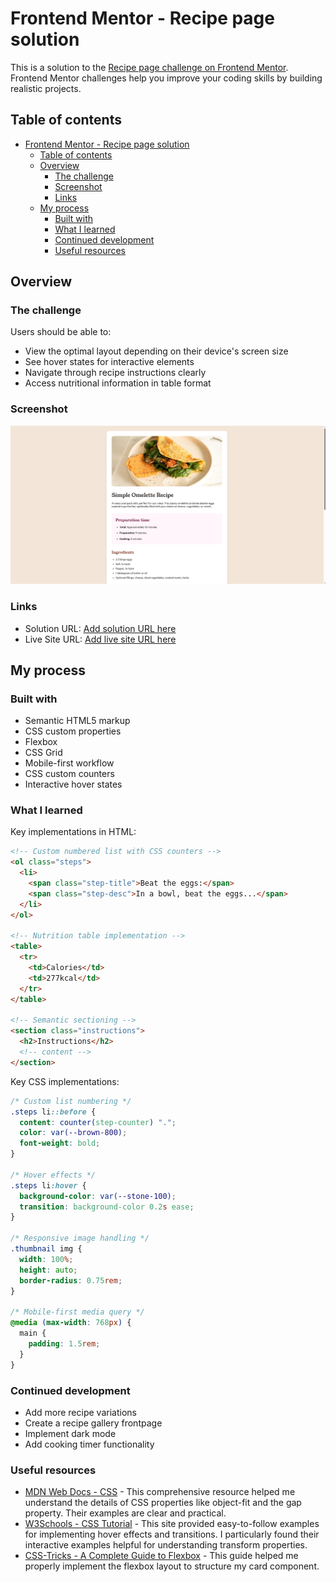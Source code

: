 # Frontend Mentor - Recipe page solution

This is a solution to the [Recipe page challenge on Frontend Mentor](https://www.frontendmentor.io/challenges/recipe-page-KiTsR8QQKm). Frontend Mentor challenges help you improve your coding skills by building realistic projects.

## Table of contents

- [Frontend Mentor - Recipe page solution](#frontend-mentor---recipe-page-solution)
  - [Table of contents](#table-of-contents)
  - [Overview](#overview)
    - [The challenge](#the-challenge)
    - [Screenshot](#screenshot)
    - [Links](#links)
  - [My process](#my-process)
    - [Built with](#built-with)
    - [What I learned](#what-i-learned)
    - [Continued development](#continued-development)
    - [Useful resources](#useful-resources)

## Overview

### The challenge

Users should be able to:
- View the optimal layout depending on their device's screen size
- See hover states for interactive elements
- Navigate through recipe instructions clearly
- Access nutritional information in table format

### Screenshot

![Desktop Screenshot](./assets/live_webpage.png) 

### Links

- Solution URL: [Add solution URL here](https://your-solution-url.com)
- Live Site URL: [Add live site URL here](https://your-live-site-url.com)

## My process

### Built with

- Semantic HTML5 markup
- CSS custom properties
- Flexbox
- CSS Grid
- Mobile-first workflow
- CSS custom counters
- Interactive hover states

### What I learned

Key implementations in HTML:
```html
<!-- Custom numbered list with CSS counters -->
<ol class="steps">
  <li>
    <span class="step-title">Beat the eggs:</span>
    <span class="step-desc">In a bowl, beat the eggs...</span>
  </li>
</ol>

<!-- Nutrition table implementation -->
<table>
  <tr>
    <td>Calories</td>
    <td>277kcal</td>
  </tr>
</table>

<!-- Semantic sectioning -->
<section class="instructions">
  <h2>Instructions</h2>
  <!-- content -->
</section>
```

Key CSS implementations:

```css
/* Custom list numbering */
.steps li::before {
  content: counter(step-counter) ".";
  color: var(--brown-800);
  font-weight: bold;
}

/* Hover effects */
.steps li:hover {
  background-color: var(--stone-100);
  transition: background-color 0.2s ease;
}

/* Responsive image handling */
.thumbnail img {
  width: 100%;
  height: auto;
  border-radius: 0.75rem;
}

/* Mobile-first media query */
@media (max-width: 768px) {
  main {
    padding: 1.5rem;
  }
}
```

### Continued development

- Add more recipe variations
- Create a recipe gallery frontpage
- Implement dark mode
- Add cooking timer functionality

### Useful resources

- [MDN Web Docs - CSS](https://developer.mozilla.org/en-US/docs/Web/CSS) - This comprehensive resource helped me understand the details of CSS properties like object-fit and the gap property. Their examples are clear and practical.
- [W3Schools - CSS Tutorial](https://www.w3schools.com/css/) - This site provided easy-to-follow examples for implementing hover effects and transitions. I particularly found their interactive examples helpful for understanding transform properties.
- [CSS-Tricks - A Complete Guide to Flexbox](https://css-tricks.com/snippets/css/a-guide-to-flexbox/) - This guide helped me properly implement the flexbox layout to structure my card component.
